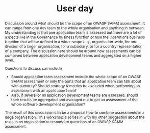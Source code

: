 ---
url: /user-day/organizational-scope-of-an-owasp-samm-assessment/
type: user-day
title: User day
name: What should be the organizational scope of an OWASP SAMM assessment?
speaker: Carsten Huth
image: /img/people/Carsten_Huth.jpg
affiliation: 
role: 
linkedin: "https://www.linkedin.com/in/carstenhuth/"
abstract: |
    Discussion around what should be the scope of an OWASP SAMM assessment. It can range from one dev team to the whole organisation and anything in between.
    My understanding is that one application team is assessed but there are a lot of aspects like in the Governance business function or also the Operations business function that will be defined in a wider scope e.g., organisation-wide, for one division of a larger organisation, for a subsidiary, or for a country representation of a company. 
    The discussion here should be around how assessments can be combined between application development teams and aggregated on a higher level.

    Questions to discuss can include
    -	Should application team assessment include the whole scope of an OWASP SAMM assessment or only the parts that an application team can talk about with authority? Should strategy & metrics be excluded when performing an assessment with an application team?
    -	Also, if several or all application development teams are assessed, should their results be aggregated and averaged out to get an assessment of the whole software development organisation?

    The result of this discussion can be a proposal how to combine assessments in a large organisation. 
    This workshop also ties in with my other suggestion about the roles in an organisation to respond to questions of an OWASP SAMM assessment.

bio: | 
    Carsten has over 10 years of experience in application security. He has carried out numerous AppSec program rollouts and deployments as a professional services consultant at HP and Fortify Software before becoming the practice principal of the Fortify professional services team in EMEA and managing a team of up to about eight software security consultants. 

    When joining Checkmarx in 2016, Carsten initially worked as the first Technical Account Manager (TAM) at Checkmarx in EMEA, handling some of the largest accounts of Checkmarx. After about 1.5 years in this role Carsten started building the team of technical account managers around him and a year later also the AppSec advisor team. Carsten has contributed to the OWASP OpenSAMM standard and has presented at various application security conferences.

---